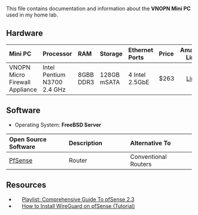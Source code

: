 This file contains documentation and information about the **VNOPN Mini PC** used in my home lab.

## Hardware

| Mini PC <img width=167/>       | Processor                    | RAM       | Storage     | Ethernet Ports | Price |                     Amazon Link                      |
|:------------------------------ |:---------------------------- |:--------- |:----------- |:-------------- |:----- |:----------------------------------------------------:|
| VNOPN Micro Firewall Appliance | Intel Pentium N3700 ‎2.4 GHz | 8GBB DDR3 | 128GB mSATA | 4 Intel 2.5GbE | $263  | [Link](https://www.amazon.com/gp/product/B09J4H9ZXY) |

## Software

- Operating System: **FreeBSD Server**

| Open Source Software <img width=160/> | Description <img width=210/> | Alternative To <img width=200/> |
|:------------------------------------- |:---------------------------- |:------------------------------- |
| [PfSense](https://www.pfsense.org/)   | Router                       | Conventional Routers            |


## Resources

- <img src="https://github.com/arm-ser/house-of-cards/blob/a611c42de22c306cf98aaaf1be3242cec8c75f3d/logos/youtube.png" width="15" /> [Playlist: Comprehensive Guide To pfSense 2.3](https://www.youtube.com/playlist?list=PLE726R7YUJTePGvo0Zga2juUBxxFTH4Bk)
- <img src="https://github.com/arm-ser/house-of-cards/blob/a611c42de22c306cf98aaaf1be3242cec8c75f3d/logos/youtube.png" width="15" /> [How to Install WireGuard on pfSense (Tutorial)](https://www.youtube.com/watch?v=MZf2rOnQ4jc)